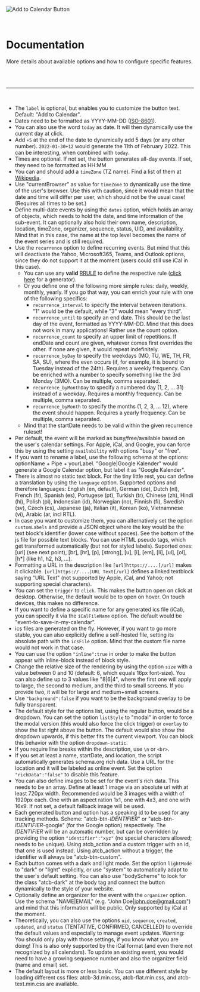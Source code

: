 ![Add to Calendar Button](https://github.com/add2cal/add-to-calendar-button/blob/main/assets/img/readme-header.png?raw=true)

<br />

# Documentation

More details about available options and how to configure specific features.

<br /><br />

---

<br />

- The `label` is optional, but enables you to customize the button text. Default: "Add to Calendar".
- Dates need to be formatted as YYYY-MM-DD ([ISO-8601](https://en.wikipedia.org/wiki/ISO_8601)).
- You can also use the word `today` as date. It will then dynamically use the current day at click.
- Add `+5` at the end of the date to dynamically add 5 days (or any other number). `2022-01-30+12` would generate the 11th of February 2022. This can be interesting, when combined with `today`.
- Times are optional. If not set, the button generates all-day events. If set, they need to be formatted as HH:MM
- You can and should add a `timeZone` (TZ name). Find a list of them at [Wikipedia](https://en.wikipedia.org/wiki/List_of_tz_database_time_zones).
- Use "currentBrowser" as value for `timeZone` to dynamically use the time of the user's browser. Use this with caution, since it would mean that the date and time will differ per user, which should not be the usual case! (Requires all times to be set.)
- Define multi-date events by using the `dates` option, which holds an array of objects, which needs to hold the date, and time information of the sub-event. It can optionally also hold their own name, description, location, timeZone, organizer, sequence, status, UID, and availability. Mind that in this case, the name at the top level becomes the name of the event series and is still required.
- Use the `recurrence` option to define recurring events. But mind that this will deactivate the Yahoo, Microsoft365, Teams, and Outlook options, since they do not support it at the moment (users could still use iCal in this case).
  - You can use any **valid** [RRULE](https://www.rfc-editor.org/rfc/rfc5545) to define the respective rule ([click here](https://icalendar.org/rrule-tool.html) for a generator).
  - Or you define one of the following more simple rules: daily, weekly, monthly, yearly. If you go that way, you can enrich your rule with one of the following specifics:
    - `recurrence_interval` to specify the interval between iterations. "1" would be the default, while "3" would mean "every third".
    - `recurrence_until` to specify an end date. This should be the last day of the event, formatted as YYYY-MM-DD. Mind that this does not work in many applications! Rather use the count option.
    - `recurrence_count` to specify an upper limit of repetitions. If endDate and count are given, whatever comes first overrides the other. If none are given, it would repeat indefinitely.
    - `recurrence_byDay` to specify the weekdays (MO, TU, WE, TH, FR, SA, SU), where the even occurs (if, for example, it is bound to Tuesday instead of the 24th). Requires a weekly frequency. Can be enriched with a number to specify something like the 3rd Monday (3MO). Can be multiple, comma separated.
    - `recurrence_byMonthDay` to specify a numbered day (1, 2, ... 31) instead of a weekday. Requires a monthly frequency. Can be multiple, comma separated.
    - `recurrence_byMonth` to specify the months (1, 2, 3, ... 12), where the event should happen. Requires a yearly frequency. Can be multiple, comma separated.
  - Mind that the startDate needs to be valid within the given recurrence ruleset!
- Per default, the event will be marked as busy/free/available based on the user's calendar settings. For Apple, iCal, and Google, you can force this by using the setting `availability` with options "busy" or "free".
- If you want to rename a label, use the following schema at the options: optionName + Pipe + yourLabel. "Google|Google Kalender" would generate a Google Calendar option, but label it as "Google Kalender".
- There is almost no static text block. For the tiny little rest, you can define a translation by using the `language` option. Supported options and therefore languages: English (en, default), German (de), Dutch (nl), French (fr), Spanish (es), Portugese (pt), Turkish (tr), Chinese (zh), Hindi (hi), Polish (pl), Indonesian (id), Norwegian (no), Finnish (fi), Swedish (sv), Czech (cs), Japanese (ja), Italian (it), Korean (ko), Vietnamnese (vi), Arabic (ar, incl RTL).
- In case you want to customize them, you can alternatively set the option `customLabels` and provide a JSON object where the key would be the text block's identifier (lower case without spaces). See the bottom of the js file for possible text blocks. You can use HTML pseudo tags, which get transformed automatically (but not for styled labels). Suported ones: [url] (see next point), [br], [hr], [p], [strong], [u], [i], [em], [li], [ul], [ol], [h*] (like h1, h2, h3, ...).
- Formatting a URL in the description like `[url]https://....[/url]` makes it clickable. `[url]https://....|URL Text[/url]` defines a linked textblock saying "URL Text" (not supported by Apple, iCal, and Yahoo; not supporting special characters).
- You can set the `trigger` to `click`. This makes the button open on click at desktop. Otherwise, the default would be to open on hover. On touch devices, this makes no difference.
- If you want to define a specific name for any generated ics file (iCal), you can specify it via the `iCalFileName` option. The default would be "event-to-save-in-my-calendar".
- ics files are generated on the fly. However, if you want to go more stable, you can also explicitly define a self-hosted file, setting its absolute path with the `icsFile` option. Mind that the custom file name would not work in that case.
- You can use the option `"inline":true` in order to make the button appear with inline-block instead of block style.
- Change the relative size of the rendering by using the option `size` with a value between 0 and 10 (default: 6, which equals 16px font-size). You can also define up to 3 values like "8|6|4", where the first one will apply to large, the second to medium, and the third to small screens. If you provide two, it will be for large and medium+small screens.
- Use `"background":false` if you want to be the background overlay to be fully transparent.
- The default style for the options list, using the regular button, would be a dropdown. You can set the option `listStyle` to "modal" in order to force the modal version (this would also force the click trigger) or `overlay` to show the list right above the button. The default would also show the dropdown upwards, if this better fits the current viewport. You can block this behavior with the option `dropdown-static`.
- If you require line breaks within the description, use `\n` or `<br>`.
- If you set at least a name, startDate, and location, the script automatically generates schema.org rich data. Use a URL for the location and it will be labeled as online event. Set the option `"richData":"false"` to disable this feature.
- You can also define images to be set for the event's rich data. This needs to be an array. Define at least 1 image via an absolute url with at least 720px width. Recommended would be 3 images with a width of 1920px each. One with an aspect ration 1x1, one with 4x3, and one with 16x9. If not set, a default fallback image will be used.
- Each generated button and option has a speaking id to be used for any tracking methods. Scheme: "atcb-btn-_IDENTIFIER_" or "atcb-btn-_IDENTIFIER_-google" (for the Google option) respectively. The _IDENTIFIER_ will be an automatic number, but can be overridden by providing the option `"identifier":"xyz"` (no special characters allowed; needs to be unique). Using atcb_action and a custom trigger with an id, that one is used instead. Using atcb_action without a trigger, the identifier will always be "atcb-btn-custom".
- Each button comes with a dark and light mode. Set the option `lightMode` to "dark" or "light" explicitly, or use "system" to automatically adapt to the user's default setting. You can also use "bodyScheme" to look for the class "atcb-dark" at the body tag and connect the button dynamically to the style of your website.
- Optionally define an organizer for the event with the `organizer` option. Use the schema "NAME|EMAIL" (e.g. "John Doe|john.doe@gmail.com") and mind that this information will be public. Only supported by iCal at the moment.
- Theoretically, you can also use the options `uid`, `sequence`, `created`, `updated`, and `status` (TENTATIVE, CONFIRMED, CANCELLED) to override the default values and especially to manage event updates. Warning: You should only play with those settings, if you know what you are doing! This is also only supported by the iCal format (and even there not recognized by all calendars). To update an existing event, you would need to have a growing sequence number and also the organizer field (name and email) set.
- The default layout is more or less basic. You can use different style by loading different css files: atcb-3d.min.css, atcb-flat.min.css, and atcb-text.min.css are available.

<br />

